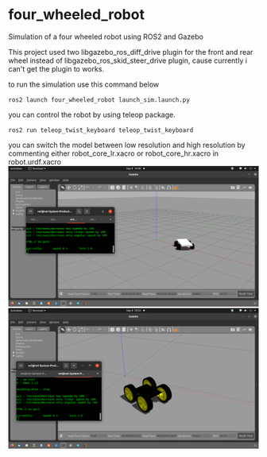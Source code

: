 # four_wheeled_robot
Simulation of a four wheeled robot using ROS2 and Gazebo

This project used two libgazebo_ros_diff_drive plugin for the front and rear wheel instead of libgazebo_ros_skid_steer_drive plugin, cause currently i can't get the plugin to works.  

to run the simulation use this command below
```
ros2 launch four_wheeled_robot launch_sim.launch.py
```
you can control the robot by using teleop package.
```
ros2 run teleop_twist_keyboard teleop_twist_keyboard
```
you can switch the model between low resolution and high resolution by commenting either robot_core_lr.xacro or robot_core_hr.xacro in robot.urdf.xacro
![alt text](https://github.com/MickySukmana/four_wheeled_robot/blob/main/img/lr_model.png?raw=true)
![alt text](https://github.com/MickySukmana/four_wheeled_robot/blob/main/img/hr_model.png?raw=true)
